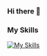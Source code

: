 ### Hi there 👋

<!--
**oisu/oisu** is a ✨ _special_ ✨ repository because its `README.md` (this file) appears on your GitHub profile.

Here are some ideas to get you started:

- 🔭 I’m currently working on ...
- 🌱 I’m currently learning ...
- 👯 I’m looking to collaborate on ...
- 🤔 I’m looking for help with ...
- 💬 Ask me about ...
- 📫 How to reach me: ...
- 😄 Pronouns: ...
- ⚡ Fun fact: ...
-->

### My Skills

[![My Skills](https://skillicons.dev/icons?i=js,html,css,aws,bash,dart,docker,figma,firebase,flutter,github,graphql,heroku,jest,mongodb,mysql,nextjs,react,redux,ts,vscode)](https://skillicons.dev)
